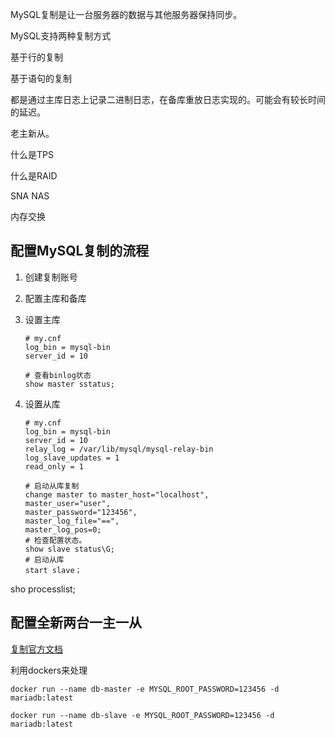 MySQL复制是让一台服务器的数据与其他服务器保持同步。



MySQL支持两种复制方式 

基于行的复制

基于语句的复制

都是通过主库日志上记录二进制日志，在备库重放日志实现的。可能会有较长时间的延迟。



老主新从。

什么是TPS

什么是RAID

SNA NAS

内存交换



## 配置MySQL复制的流程

1.  创建复制账号

2.  配置主库和备库

3.  设置主库

    ```
    # my.cnf
    log_bin = mysql-bin
    server_id = 10
    
    # 查看binlog状态
    show master sstatus;
    ```

4.  设置从库

    ```
    # my.cnf
    log_bin = mysql-bin
    server_id = 10
    relay_log = /var/lib/mysql/mysql-relay-bin
    log_slave_updates = 1
    read_only = 1
    
    # 启动从库复制
    change master to master_host="localhost",
    master_user="user",
    master_password="123456",
    master_log_file="==",
    master_log_pos=0;
    # 检查配置状态。
    show slave status\G;
    # 启动从库
    start slave；
    ```

    



sho processlist;







## 配置全新两台一主一从

[复制官方文档](https://mariadb.com/kb/en/replication-cluster-multi-master/)

利用dockers来处理 

```console
docker run --name db-master -e MYSQL_ROOT_PASSWORD=123456 -d mariadb:latest
```

```
docker run --name db-slave -e MYSQL_ROOT_PASSWORD=123456 -d mariadb:latest
```



